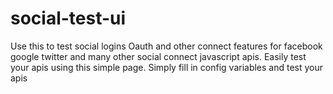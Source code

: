 # social-test-ui
Use this to test social logins Oauth and other connect features for facebook google twitter and many other social connect javascript apis. Easily test your apis using this simple page. Simply fill in config variables and test your apis
